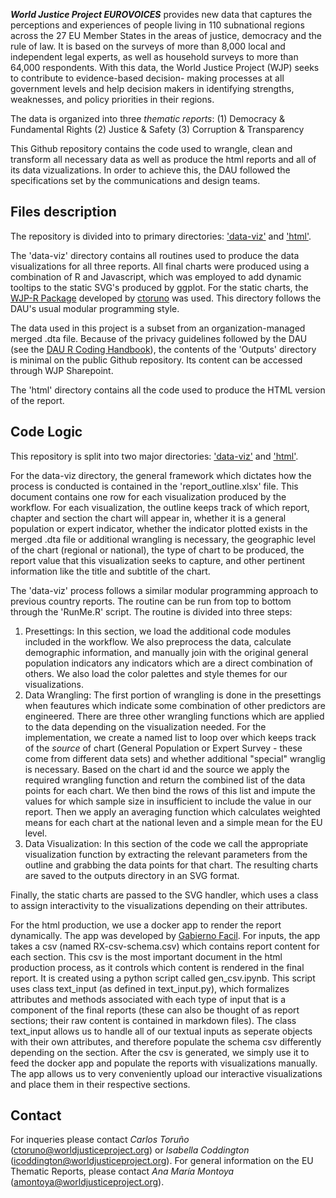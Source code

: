**_World Justice Project EUROVOICES_** provides new data that captures the perceptions and 
experiences of people living in 110 subnational regions across the 27 EU Member States in the 
areas of justice, democracy and the rule of law. It is based on the surveys of more than 8,000
local and independent legal experts, as well as household surveys to more than 64,000 respondents.
With this data, the World Justice Project (WJP) seeks to contribute to evidence-based decision-
making processes at all government levels and help decision makers in identifying strengths,
weaknesses, and policy priorities in their regions. 

The data is organized into three _thematic reports_:
(1) Democracy & Fundamental Rights
(2) Justice & Safety
(3) Corruption & Transparency

This Github repository contains the code used to wrangle, clean and transform all necessary data
as well as produce the html reports and all of its data vizualizations. In order to achieve this,
the DAU followed the specifications set by the communications and design teams. 

## Files description
The repository is divided into to primary directories: ['data-viz'](https://github.com/WJP-DAU/EU-thematic-reports/tree/main/data-viz) and ['html'](https://github.com/WJP-DAU/EU-thematic-reports/tree/main/html).

The 'data-viz' directory contains all routines used to produce the data
visualizations for all three reports. All final charts were produced using a 
combination of R and Javascript, which was employed to add dynamic tooltips to the 
static SVG's produced by ggplot. For the static charts, the [WJP-R Package](https://github.com/ctoruno/WJPr) developed by [ctoruno](https://github.com/ctoruno) was used. This directory follows the DAU's usual
modular programming style.

The data used in this project is a subset from an organization-managed merged .dta
file. Because of the privacy guidelines followed by the DAU (see the 
[DAU R Coding Handbook](https://ctoruno.quarto.pub/wjp-r-handbook/)), the contents of 
the 'Outputs' directory is minimal on the public Github repository. Its content can be 
accessed through WJP Sharepoint.

The 'html' directory contains all the code used to produce the HTML version of the report.


## Code Logic
This repository is split into two major directories: ['data-viz'](https://github.com/WJP-DAU/EU-thematic-reports/tree/main/data-viz) and ['html'](https://github.com/WJP-DAU/EU-thematic-reports/tree/main/html). 

For the data-viz
directory, the general framework which dictates how the process is conducted is 
contained in the 'report_outline.xlsx' file. This document contains one row for each
visualization produced by the workflow. For each visualization, the outline keeps 
track of which report, chapter and section the chart will appear in, whether it is 
a general population or expert indicator, whether the indicator plotted exists in 
the merged .dta file or additional wrangling is necessary, the geographic level of 
the chart (regional or national), the type of chart to be produced, the report 
value that this visualization seeks to capture, and other pertinent information like
the title and subtitle of the chart. 

The 'data-viz' process follows a similar modular programming approach to previous 
country reports. The routine can be run from top to bottom through the 'RunMe.R' 
script. The routine is divided into three steps:
1. Presettings: In this section, we load the additional code modules included in the
workflow. We also preprocess the data, calculate demographic information, and manually
join with the original general population indicators any indicators which are a direct
combination of others. We also load the color palettes and style themes for our
visualizations.
2. Data Wrangling: The first portion of wrangling is done in the presettings when
 feautures which indicate some combination of other predictors are engineered. There
 are three other wrangling functions which are applied to the data depending on the
 visualization needed. For the implementation, we create a named list to loop over
which keeps track of the _source_ of chart (General Population or Expert Survey - these
come from different data sets) and whether additional "special" wranglig is necessary. Based
on the chart id and the source we apply the required wrangling function and return the combined
list of the data points for each chart. We then bind the rows of this list and impute the
values for which sample size in insufficient to include the value in our report. Then we
apply an averaging function which calculates weighted means for each chart at the national leven
and a simple mean for the EU level.
3. Data Visualization: In this section of the code we call the appropriate visualization
function by extracting the relevant parameters from the outline and grabbing the data
points for that chart. The resulting charts are saved to the outputs directory in an SVG format.

Finally, the static charts are passed to the SVG handler, which uses a class to 
assign interactivity to the visualizations depending on their attributes. 

For the html production, we use a docker app to render the report dynamically. The app was developed by [Gabierno Facil](https://github.com/GobiernoFacil).
For inputs, the app takes a csv (named RX-csv-schema.csv) which contains report content for each section. This csv is the most important document 
in the html production process, as it controls which content is rendered in the final report. It is created using a python script called gen_csv.ipynb. 
This script uses class text_input (as defined in text_input.py), which formalizes attributes and methods associated with each type of input
that is a component of the final reports (these can also be thought of as report sections; their raw content is contained in markdown files).
The class text_input allows us to handle all of our textual inputs as seperate objects with their own attributes, 
and therefore populate the schema csv differently depending on the section. After the csv is generated, we simply use it to feed
the docker app and populate the reports with visualizations manually. The app allows us to very conveniently upload our interactive 
visualizations and place them in their respective sections.


## Contact
For inqueries please contact _Carlos Toruño_ (ctoruno@worldjusticeproject.org) or 
_Isabella Coddington_ (icoddington@worldjusticeproject.org). For general information
on the EU Thematic Reports, please contact _Ana María Montoya_ 
(amontoya@worldjusticeproject.org).




